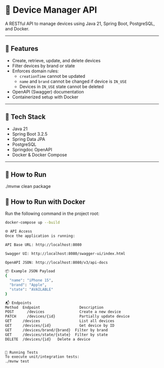 # 📱 Device Manager API

A RESTful API to manage devices using Java 21, Spring Boot, PostgreSQL, and Docker.

---

## 🚀 Features

- Create, retrieve, update, and delete devices
- Filter devices by brand or state
- Enforces domain rules:
  - `creationTime` cannot be updated
  - `name` and `brand` cannot be changed if device is `IN_USE`
  - Devices in `IN_USE` state cannot be deleted
- OpenAPI (Swagger) documentation
- Containerized setup with Docker

---

## 🧰 Tech Stack

- Java 21
- Spring Boot 3.2.5
- Spring Data JPA
- PostgreSQL
- Springdoc OpenAPI
- Docker & Docker Compose

---
## 🐳 How to Run 
./mvnw clean package


## 🐳 How to Run with Docker

Run the following command in the project root:

```bash
docker-compose up --build

🌐 API Access
Once the application is running:

API Base URL: http://localhost:8080

Swagger UI: http://localhost:8080/swagger-ui/index.html

OpenAPI JSON: http://localhost:8080/v3/api-docs

📦 Example JSON Payload
{
  "name": "iPhone 15",
  "brand": "Apple",
  "state": "AVAILABLE"
}

📬 Endpoints
Method	Endpoint	              Description
POST	  /devices	              Create a new device
PATCH	  /devices/{id}	          Partially update device
GET	    /devices	              List all devices
GET	    /devices/{id}	          Get device by ID
GET	    /devices/brand/{brand}	Filter by brand
GET	    /devices/state/{state}	Filter by state
DELETE	/devices/{id}	Delete a device


🧪 Running Tests
To execute unit/integration tests:
./mvnw test
